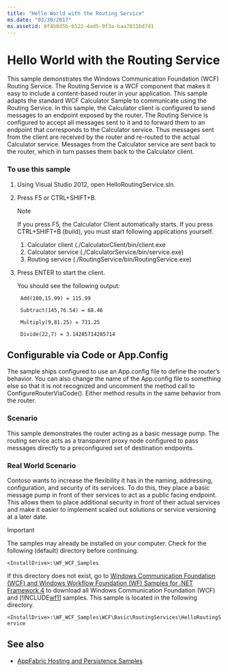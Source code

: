 ```yaml
---
title: "Hello World with the Routing Service"
ms.date: "03/30/2017"
ms.assetid: 0f4b0d5b-6522-4ad5-9f3a-baa78316d7d1
---
```

# Hello World with the Routing Service
This sample demonstrates the Windows Communication Foundation (WCF) Routing Service. The Routing Service is a WCF component that makes it easy to include a content-based router in your application. This sample adapts the standard WCF Calculator Sample to communicate using the Routing Service. In this sample, the Calculator client is configured to send messages to an endpoint exposed by the router. The Routing Service is configured to accept all messages sent to it and to forward them to an endpoint that corresponds to the Calculator service. Thus messages sent from the client are received by the router and re-routed to the actual Calculator service. Messages from the Calculator service are sent back to the router, which in turn passes them back to the Calculator client.

### To use this sample

1. Using Visual Studio 2012, open HelloRoutingService.sln.

2. Press F5 or CTRL+SHIFT+B.

    > [!NOTE]
    > If you press F5, the Calculator Client automatically starts. If you press CTRL+SHIFT+B (build), you must start following applications yourself.
    >
    > 1. Calculator client (./CalculatorClient/bin/client.exe
    > 2. Calculator service (./CalculatorService/bin/service.exe)
    > 3. Routing service (./RoutingService/bin/RoutingService.exe)

3. Press ENTER to start the client.

     You should see the following output:

    ```output
     Add(100,15.99) = 115.99

     Subtract(145,76.54) = 68.46

     Multiply(9,81.25) = 731.25

     Divide(22,7) = 3.14285714285714
    ```

## Configurable via Code or App.Config
 The sample ships configured to use an App.config file to define the router’s behavior. You can also change the name of the App.config file to something else so that it is not recognized and uncomment the method call to ConfigureRouterViaCode(). Either method results in the same behavior from the router.

### Scenario
 This sample demonstrates the router acting as a basic message pump. The routing service acts as a transparent proxy node configured to pass messages directly to a preconfigured set of destination endpoints.

### Real World Scenario
 Contoso wants to increase the flexibility it has in the naming, addressing, configuration, and security of its services. To do this, they place a basic message pump in front of their services to act as a public facing endpoint. This allows them to place additional security in front of their actual services and make it easier to implement scaled out solutions or service versioning at a later date.

> [!IMPORTANT]
> The samples may already be installed on your computer. Check for the following (default) directory before continuing.  
>
> `<InstallDrive>:\WF_WCF_Samples`  
>
> If this directory does not exist, go to [Windows Communication Foundation (WCF) and Windows Workflow Foundation (WF) Samples for .NET Framework 4](https://www.microsoft.com/download/details.aspx?id=21459) to download all Windows Communication Foundation (WCF) and [!INCLUDE[wf1](../../../../includes/wf1-md.md)] samples. This sample is located in the following directory.  
>
> `<InstallDrive>:\WF_WCF_Samples\WCF\Basic\RoutingServices\HelloRoutingService`  
  
## See also

- [AppFabric Hosting and Persistence Samples](https://docs.microsoft.com/previous-versions/appfabric/ff383418(v=azure.10))
